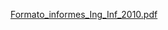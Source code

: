 [Formato_informes_Ing_Inf_2010.pdf](https://github.com/user-attachments/files/17611913/Formato_informes_Ing_Inf_2010.pdf)
